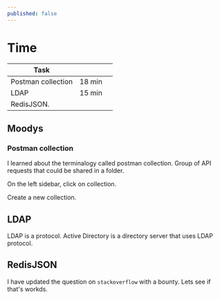 ```yaml
---
published: false
---
```

# Time

| Task               |         |          |  
|--------------------|---------|----------|
| Postman collection | 18 min  |    |
| LDAP               | 15 min       |
| RedisJSON.         | | 


## Moodys

### Postman collection

I learned about the terminalogy called postman collection. Group of API requests that could be shared in a folder.

On the left sidebar, click on collection.

Create a new collection.

## LDAP

LDAP is a protocol. Active Directory is a directory server that uses LDAP protocol.

## RedisJSON

I have updated the question on `stackoverflow` with a bounty. Lets see if that's workds.

